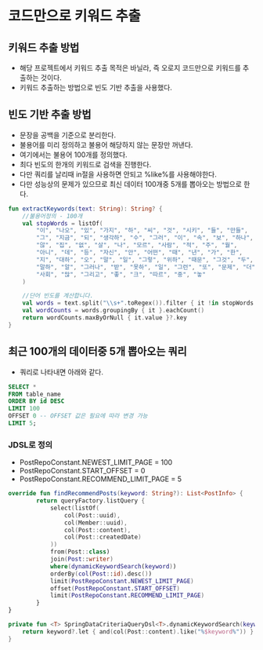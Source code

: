 # 코드만으로 키워드 추출

## 키워드 추출 방법
* 해당 프로젝트에서 키워드 추출 목적은 바닐라, 즉 오로지 코드만으로 키워드를 추출하는 것이다.
* 키워드 추출하는 방법으로 빈도 기반 추출을 사용했다.

## 빈도 기반 추출 방법
* 문장을 공백을 기준으로 분리한다.
* 불용어를 미리 정의하고 불용어 해당하지 않는 문장만 꺼낸다.
* 여기에서는 불용어 100개를 정의했다.
* 최다 빈도의 한개의 키워드로 검색을 진행한다.
* 다만 쿼리를 날리때 in절을 사용하면 안되고 %like%를 사용해야한다.
* 다만 성능상의 문제가 있으므로 최신 데이터 100개중 5개를 뽑아오는 방법으로 한다.
```kotlin
fun extractKeywords(text: String): String? {
    //불용어정의 - 100개
    val stopWords = listOf(
        "이", "나오", "있", "가지", "하", "씨", "것", "시키", "들", "만들",
        "그", "지금", "되", "생각하", "수", "그러", "이", "속", "보", "하나",
        "않", "집", "없", "살", "나", "모르", "사람", "적", "주", "월",
        "아니", "데", "등", "자신", "안", "어떤", "때", "년", "가", "한",
        "지", "대하", "오", "말", "일", "그렇", "위하", "때문", "그것", "두",
        "말하", "알", "그러나", "받", "못하", "일", "그런", "또", "문제", "더",
        "사회", "많", "그리고", "좋", "크", "따르", "중", "놓"
    )

    //단어 빈도를 계산합니다.
    val words = text.split("\\s+".toRegex()).filter { it !in stopWords && it.isNotBlank() }
    val wordCounts = words.groupingBy { it }.eachCount()
    return wordCounts.maxByOrNull { it.value }?.key
}
```

## 최근 100개의 데이터중 5개 뽑아오는 쿼리
* 쿼리로 나타내면 아래와 같다.
```sql
SELECT *
FROM table_name
ORDER BY id DESC
LIMIT 100
OFFSET 0 -- OFFSET 값은 필요에 따라 변경 가능
LIMIT 5;
```
### JDSL로 정의
* PostRepoConstant.NEWEST_LIMIT_PAGE = 100
* PostRepoConstant.START_OFFSET = 0
* PostRepoConstant.RECOMMEND_LIMIT_PAGE = 5
```kotlin
override fun findRecommendPosts(keyword: String?): List<PostInfo> {
        return queryFactory.listQuery {
            select(listOf(
                col(Post::uuid),
                col(Member::uuid),
                col(Post::content),
                col(Post::createdDate)
            ))
            from(Post::class)
            join(Post::writer)
            where(dynamicKeywordSearch(keyword))
            orderBy(col(Post::id).desc())
            limit(PostRepoConstant.NEWEST_LIMIT_PAGE)
            offset(PostRepoConstant.START_OFFSET)
            limit(PostRepoConstant.RECOMMEND_LIMIT_PAGE)
        }
}

private fun <T> SpringDataCriteriaQueryDsl<T>.dynamicKeywordSearch(keyword: String?): PredicateSpec? {
    return keyword?.let { and(col(Post::content).like("%$keyword%")) }
}
```
